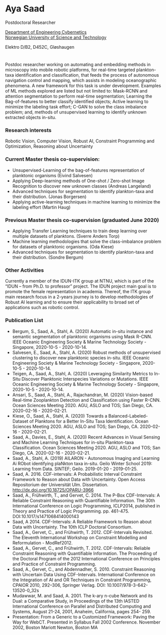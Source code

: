 # Aya Saad 

Postdoctoral Researcher

[Department of Engineering Cybernetics](https://www.ntnu.no/itk)  
[Norwegian University of Science and Technology](https://www.ntnu.no) 

Elektro D/B2, D452C, Gløshaugen

#

Postdoc researcher working on automating and embedding methods in microscopy into mobile robotic platforms, for real-time targeted plankton-taxa identification and classification, that feeds the process of autonomous navigation control and mapping, which assists in modeling oceanographic phenomena. A new framework for this task is under development. Examples of ML methods explored are listed but not limited to: Mask-RCNN and attention segmentation to perform real-time segmentation; Learning the Bag-of-features to better classify identified objects; Active learning to minimize the labeling task effort; C-GAN to solve the class imbalance problem; and, methods of unsupervised learning to identify unknown extracted objects in-situ.

### Research interests 
Robotic Vision, Computer Vision, Robust AI, Constraint Programming and Optimization, Reasoning about Uncertainty

### Current Master thesis co-supervision:
- Unsupervised-Learning of the bag-of-features representation of planktonic organisms (Eivind Salvesen)
- Applying Deep-learning methods of One-shot / Zero-shot Image Recognition to discover new unknown classes (Andreas Langeland)
- Advanced techniques for segmentation to identify plankton-taxa and their distribution. (Jonas Borgersen)
- Applying active-learning techniques in machine learning to minimize the labeling effort (Martin Haug)

### Previous Master thesis co-supervision (graduated June 2020)
- Applying Transfer Learning techniques to train deep learning over multiple datasets of planktons. (Sverre Anders Torp)
- Machine learning methodologies that solve the class-imbalance problem for datasets of planktonic organisms. (Oda Kiese)
- Advanced techniques for segmentation to identify plankton-taxa and their distribution. (Sondre Bergum)

### Other Activities
Currently a member of the IDUN-ITK group at NTNU, which is part of the “IDUN – from Ph.D. to professor” project. The IDUN project main goal is to promote the female representation in academia. Thereof, the ITK group main research focus in a 2-years journey is to develop methodologies of Robust AI learning and to ensure their applicability to broad set of applications such as robotic control.

### Publication List
- Bergum, S., Saad, A., Stahl, A. (2020) Automatic in-situ instance and semantic segmentation of planktonic organisms using Mask R-CNN. IEEE Oceanic Engineering Society & Marine Technology Society - Singapore, 2020-10-5 - 2020-10-14.
- Salvesen, E., Saad, A., Stahl, A. (2020) Robust methods of unsupervised clustering to discover new planktonic species in-situ. IEEE Oceanic Engineering Society & Marine Technology Society - Singapore, 2020-10-5 - 2020-10-14.
- Teigen, A., Saad, A., Stahl, A. (2020) Leveraging Similarity Metrics to In-Situ Discover Planktonic Interspecies Variations or Mutations. IEEE Oceanic Engineering Society & Marine Technology Society - Singapore, 2020-10-5 - 2020-10-14.
- Ansari, S., Saad, A., Stahl, A., Rajachandran, M. (2020) Vision-based Real-time Zooplankton Detection and Classification using Faster R-CNN. Ocean Sciences Meeting 2020. AGU, ASLO and TOS; San Diego, CA. 2020-02-16 - 2020-02-21.
- Kiese, O., Saad, A., Stahl, A. (2020) Towards a Balanced-Labeled-Dataset of Planktons for a Better In-Situ Taxa Identification. Ocean Sciences Meeting 2020. AGU, ASLO and TOS; San Diego, CA. 2020-02-16 - 2020-02-21.
- Saad, A., Davies, E., Stahl, A. (2020) Recent Advances in Visual Sensing and Machine Learning Techniques for in-situ Plankton-taxa Classification. Ocean Sciences Meeting 2020. AGU, ASLO and TOS; San Diego, CA. 2020-02-16 - 2020-02-21.
- Saad, A., Stahl, A. (2019) AILARON - Autonomous Imaging and Learning Ai RObot identifying plaNkton taxa in-situ. Geilo Winter School 2019: Learning from Data. SINTEF; Geilo. 2019-01-20 - 2019-01-25.
- Saad, A. 2016. CDF-intervals: A Probabilistic Interval Constraint Framework to Reason about Data with Uncertainty. Open Access Repositorium der Universität Ulm. Dissertation. http://dx.doi.org/10.18725/OPARU-3966
- Saad, A., Frühwirth, T., and Gervet, C. 2014. The P-Box CDF-Intervals: A Reliable Constraint Reasoning with Quantifiable Information. The 30th International Conference on Logic Programming, ICLP2014, published in Theory and Practice of Logic Programming. pp. 461-475. DOI:10.1017/s1471068414000143
- Saad, A 2014. CDF-Intervals: A Reliable Framework to Reason about Data with Uncertainty. The 10th ICLP Doctoral Consortium. 
- Saad, A., Gervet, C., and Frühwirth, T. 2012. CDF-Intervals Revisited. The Eleventh International Workshop on Constraint Modelling and Reformulation - ModRef2012.
- Saad, A., Gervet, C., and Frühwirth, T. 2012. CDF-Intervals: Reliable Constraint Reasoning with Quantifiable Information. The Proceeding of the Doctoral Program of the 2012 International Conference on Principles and Practice of Constraint Programming. 
- Saad, A., Gervet, C., and Abdennadher, S. 2010. Constraint Reasoning with Uncertain Data Using CDF-Intervals. International Conference on the Integration of AI and OR Techniques in Constraint Programming, CPAIOR 2010, 292–306, Springer Verlag. DOI: 10.1007/978-3-642-13520-0_32s
- Mudawwar, M. and Saad, A. 2001. The k-ary n-cube Network and its Dual: a Comparative Study, in Proceedings of the 13th IASTED International Conference on Parallel and Distributed Computing and Systems, August 21-24, 2001, Anaheim, California, pages 254- 259. 
- Presentation: From a Generic to a Customized Framework: Paving the Way for WebCT. Presented in Syllabus Fall 2002 Conference. November 2002, Boston Mariott Newton, Boston MA

